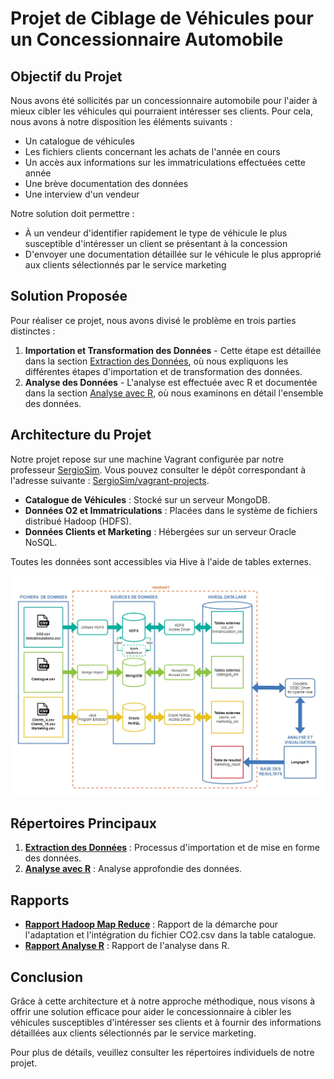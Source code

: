 # Projet de Ciblage de Véhicules pour un Concessionnaire Automobile

## Objectif du Projet

Nous avons été sollicités par un concessionnaire automobile pour l'aider à mieux cibler les véhicules qui pourraient intéresser ses clients. Pour cela, nous avons à notre disposition les éléments suivants :

- Un catalogue de véhicules
- Les fichiers clients concernant les achats de l'année en cours
- Un accès aux informations sur les immatriculations effectuées cette année
- Une brève documentation des données
- Une interview d'un vendeur

Notre solution doit permettre :

- À un vendeur d'identifier rapidement le type de véhicule le plus susceptible d'intéresser un client se présentant à la concession
- D'envoyer une documentation détaillée sur le véhicule le plus approprié aux clients sélectionnés par le service marketing

## Solution Proposée

Pour réaliser ce projet, nous avons divisé le problème en trois parties distinctes :

1. **Importation et Transformation des Données** - Cette étape est détaillée dans la section [Extraction des Données](https://github.com/Flavien008/MBDS_GRP5/tree/main/DATA_EXTRACTOR), où nous expliquons les différentes étapes d'importation et de transformation des données.
2. **Analyse des Données** - L'analyse est effectuée avec R et documentée dans la section [Analyse avec R](https://github.com/Flavien008/MBDS_GRP5/tree/main/AnalyseR), où nous examinons en détail l'ensemble des données.

## Architecture du Projet

Notre projet repose sur une machine Vagrant configurée par notre professeur [SergioSim](https://github.com/SergioSim). Vous pouvez consulter le dépôt correspondant à l'adresse suivante : [SergioSim/vagrant-projects](https://github.com/SergioSim/vagrant-projects/tree/staging/OracleDatabase/21.3.0).

- **Catalogue de Véhicules** : Stocké sur un serveur MongoDB.
- **Données O2 et Immatriculations** : Placées dans le système de fichiers distribué Hadoop (HDFS).
- **Données Clients et Marketing** : Hébergées sur un serveur Oracle NoSQL.

Toutes les données sont accessibles via Hive à l'aide de tables externes.

![Architecture Globale du Projet](https://github.com/Flavien008/MBDS_GRP5/blob/main/architecture.jpg)

## Répertoires Principaux

1. **[Extraction des Données](https://github.com/Flavien008/MBDS_GRP5/tree/main/DATA_EXTRACTOR)** : Processus d'importation et de mise en forme des données.
2. **[Analyse avec R](https://github.com/Flavien008/MBDS_GRP5/tree/main/AnalyseR)** : Analyse approfondie des données.

## Rapports

- **[Rapport Hadoop Map Reduce](https://github.com/Flavien008/MBDS_GRP5/blob/main/Rapport-HadoopMapReduce-Groupe5.pdf)** : Rapport de la démarche pour l'adaptation et l'intégration du fichier CO2.csv dans la table catalogue.
- **[Rapport Analyse R](https://github.com/Flavien008/MBDS_GRP5/blob/main/Rapport-AnalyseR-Groupe5.pdf)** : Rapport de l'analyse dans R.

## Conclusion

Grâce à cette architecture et à notre approche méthodique, nous visons à offrir une solution efficace pour aider le concessionnaire à cibler les véhicules susceptibles d'intéresser ses clients et à fournir des informations détaillées aux clients sélectionnés par le service marketing.

Pour plus de détails, veuillez consulter les répertoires individuels de notre projet.
